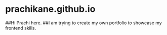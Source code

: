 # prachikane.github.io
##Hi Prachi here.
##I am trying to create my own portfolio to showcase my frontend skills.
